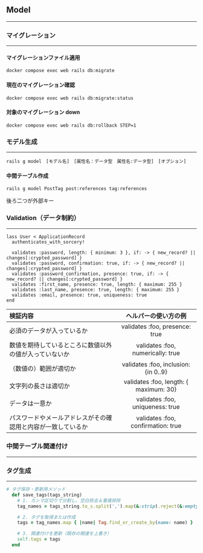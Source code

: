 ## Model

------

### マイグレーション

------

#### マイグレーションファイル適用

```
docker compose exec web rails db:migrate
```

#### 現在のマイグレーション確認

```
docker compose exec web rails db:migrate:status
```

#### 対象のマイグレーション down

```
docker compose exec web rails db:rollback STEP=1
```



### モデル生成

------

```
rails g model　[モデル名]　[属性名：データ型　属性名:データ型]　[オプション]
```



#### 中間テーブル作成

```
rails g model PostTag post:references tag:references
```

後ろ二つが外部キー

### Validation（データ制約）

------

```
lass User < ApplicationRecord
  authenticates_with_sorcery!

  validates :password, length: { minimum: 3 }, if: -> { new_record? || changes[:crypted_password] }
  validates :password, confirmation: true, if: -> { new_record? || changes[:crypted_password] }
  validates :password_confirmation, presence: true, if: -> { new_record? || changes[:crypted_password] }
  validates :first_name, presence: true, length: { maximum: 255 }
  validates :last_name, presence: true, length: { maximum: 255 }
  validates :email, presence: true, uniqueness: true
end
```



| 検証内容                                                     |          ヘルパーの使い方の例          |
| :----------------------------------------------------------- | :------------------------------------: |
| 必須のデータが入っているか                                   |     validates :foo, presence: true     |
| 数値を期待しているところに数値以外の値が入っていないか       |   validates :foo, numerically: true    |
| （数値の）範囲が適切か                                       |  validates :foo, inclusion: {in 0..9}  |
| 文字列の長さは適切か                                         | validates :foo, length: { maximum: 30} |
| データは一意か                                               |    validates :foo, uniqueness: true    |
| パスワードやメールアドレスがその確認用と内容が一致しているか |   validates :foo, confirmation: true   |



### 中間テーブル関連付け

------





### タグ生成

------

```ruby
# タグ保存・更新用メソッド
  def save_tags(tags_string)
    # 1. カンマ区切りで分割し、空白除去＆重複排除
    tag_names = tags_string.to_s.split(',').map(&:strip).reject(&:empty?).uniq

    # 2. タグを取得または作成
    tags = tag_names.map { |name| Tag.find_or_create_by(name: name) }

    # 3. 関連付けを更新（既存の関連を上書き）
    self.tags = tags
  end
```

